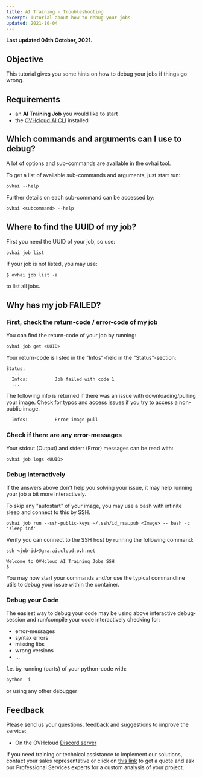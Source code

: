 ```yaml
---
title: AI Training - Troubleshooting
excerpt: Tutorial about how to debug your jobs
updated: 2021-10-04
---
```


**Last updated 04th October, 2021.**

## Objective

This tutorial gives you some hints on how to debug your jobs if things go wrong.

## Requirements

-   an **AI Training Job** you would like to start
-   the [OVHcloud AI CLI](/pages/platform/ai/cli_10_howto_install_cli) installed

## Which commands and arguments can I use to debug?

A lot of options and sub-commands are available in the ovhai tool.

To get a list of available sub-commands and arguments, just start run:

``` {.bash}
ovhai --help
```

Further details on each sub-command can be accessed by:

``` {.bash}
ovhai <subcommand> --help
```

## Where to find the UUID of my job?

First you need the UUID of your job, so use:

``` {.bash}
ovhai job list
```

If your job is not listed, you may use:

``` {.bash}
$ ovhai job list -a
```

to list all jobs.

## Why has my job FAILED?

### First, check the return-code / error-code of my job

You can find the return-code of your job by running:

``` {.bash}
ovhai job get <UUID>
```

Your return-code is listed in the "Infos"-field in the "Status"-section:

``` {.bash}
Status:
  ...
  Infos:          Job failed with code 1
  ...
```

The following info is returned if there was an issue with downloading/pulling your image.
Check for typos and access issues if you try to access a non-public image.

``` {.bash}
  Infos:          Error image pull
```

### Check if there are any error-messages

Your stdout (Output) and stderr (Error) messages can be read with:

``` {.bash}
ovhai job logs <UUID>
```

### Debug interactively

If the answers above don't help you solving your issue, it may help running your job a bit more interactively.

To skip any "autostart" of your image, you may use a bash with infinite sleep and connect to this by SSH.

``` {.bash}
ovhai job run --ssh-public-keys ~/.ssh/id_rsa.pub <Image> -- bash -c 'sleep inf'
```

Verify you can connect to the SSH host by running the following command:

``` {.bash}
ssh <job-id>@gra.ai.cloud.ovh.net

Welcome to OVHcloud AI Training Jobs SSH
$
```

You may now start your commands and/or use the typical commandline utils to debug your issue within the container.

### Debug your Code

The easiest way to debug your code may be using above interactive debug-session and run/compile your code interactively checking for:

-   error-messages
-   syntax errors
-   missing libs
-   wrong versions
-   ...

f.e. by running (parts) of your python-code with:

``` {.bash}
python -i
```

or using any other debugger

## Feedback

Please send us your questions, feedback and suggestions to improve the service:

- On the OVHcloud [Discord server](https://discord.com/invite/vXVurFfwe9)

If you need training or technical assistance to implement our solutions, contact your sales representative or click on [this link](https://www.ovhcloud.com/asia/professional-services/) to get a quote and ask our Professional Services experts for a custom analysis of your project. 
